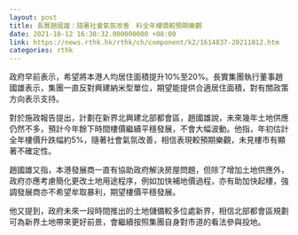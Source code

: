 ```yaml
---
layout: post
title: 長實趙國雄：隨著社會氣氛改善　料全年樓價較預期樂觀
date: 2021-10-12 16:30:32.000000000 +08:00
link: https://news.rthk.hk/rthk/ch/component/k2/1614837-20211012.htm
categories: rthk
---
```


政府早前表示，希望將本港人均居住面積提升10%至20%。長實集團執行董事趙國雄表示，集團一直反對興建納米型單位，期望能提供合適居住面積，對有關政策方向表示支持。

對於施政報告提出，計劃在新界北興建北部都會區，趙國雄說，未來幾年土地供應仍然不多，預計今年餘下時間樓價繼續平穩發展，不會大幅波動。他指，年初估計全年樓價升跌幅約5%，隨著社會氣氛改善，相信表現較預期樂觀，未見樓市有顯著不確定性。

趙國雄又指，本港發展商一直有協助政府解決房屋問題，但除了增加土地供應外，政府亦應考慮簡化更改土地用途程序，例如加快補地價過程，亦有助加快起樓，強調發展商亦不希望牟取暴利，期望樓價平穩發展。

他又提到，政府未來一段時間推出的土地儲備較多位處新界，相信北部都會區規劃可為新界土地帶來更好前景，會繼續按照集團自身對市道的看法參與投地。
